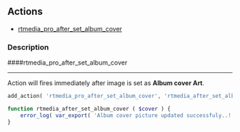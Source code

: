 ## Actions

* [rtmedia_pro_after_set_album_cover](#rtmedia_pro_after_set_album_coverrtmedia_pro_after_set_album_cover)

### Description

####rtmedia_pro_after_set_album_cover <a name="rtmedia_pro_after_set_album_cover"></a>
***
Action will fires immediately after image is set as **Album cover Art**.

```php
add_action( 'rtmedia_pro_after_set_album_cover', 'rtmedia_after_set_album_cover', 10, 1 );

function rtmedia_after_set_album_cover ( $cover ) {
	error_log( var_export( 'Album cover picture updated successfuly..!', true ) );
}
```
